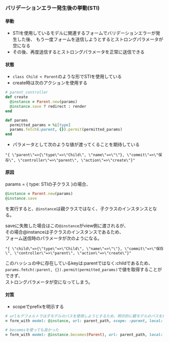 ### バリデーションエラー発生後の挙動(STI)
#### 挙動
- STIを使用しているモデルに関連するフォームでバリデーションエラーが発生した後、
もう一度フォームを送信しようとするとストロングパラメータが空になる
- その後、再度送信するとストロングパラメータを正常に送信できる

#### 状態
- `class Child < Parent`のような形でSTIを使用している
- create時は次のアクションを使用する
```ruby
# parent_controller
def create
  @instance = Parent.new(params)
  @instance.save ? redirect : render
end

def params
  permitted_params = %i[type]
  params.fetch(:parent, {}).permit(permitted_params)
end
```
- パラメータとして次のような値が渡ってくることを期待している
```console
"{ \"parent\"=>{\"type\"=>\"Child\", \"name\"=>\"\"}, \"commit\"=>\"保存\", \"controller\"=>\"parent\", \"action\"=>\"create\"}"
```

#### 原因
params = { type: STIの子クラス }の場合、
```ruby
@instance = Parent.new(params)
@instance.save
```
を実行すると、`@instance`は親クラスではなく、子クラスのインスタンスとなる。

saveに失敗した場合はこの`@instance`がview側に渡されるが、  
その場合@instanceは子クラスのインスタンスであるため、  
フォーム送信時のパラメータが次のようになる。
```console
"{ \"child\"=>{\"type\"=>\"Child\", \"name\"=>\"\"}, \"commit\"=>\"保存\", \"controller\"=>\"parent\", \"action\"=>\"create\"}"
```
このハッシュの中に存在しているkeyは:parentではなく:childであるため、  
`params.fetch(:parent, {}).permit(permitted_params)`で値を取得することができず、  
ストロングパラメータが空になってしまう。

#### 対策
- scopeでprefixを明示する
```ruby
# urlもデフォルトでは子モデルのパスを使用しようとするため、明示的に親モデルのパスを指定する必要がある
= form_with model: @instance, url: parent_path, scope: :parent, local: true do |f|
```
```ruby
# becomesを使っても良かった
= form_with model: @instance.becomes(Parent), url: parent_path, local: true do |f|
```

